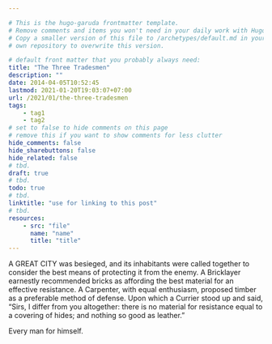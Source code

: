 ```yaml
---

# This is the hugo-garuda frontmatter template.
# Remove comments and items you won't need in your daily work with Hugo.
# Copy a smaller version of this file to /archetypes/default.md in your
# own repository to overwrite this version.

# default front matter that you probably always need:
title: "The Three Tradesmen"
description: ""
date: 2014-04-05T10:52:45
lastmod: 2021-01-20T19:03:07+07:00
url: /2021/01/the-three-tradesmen
tags:
    - tag1
    - tag2
# set to false to hide comments on this page
# remove this if you want to show comments for less clutter
hide_comments: false
hide_sharebuttons: false
hide_related: false
# tbd.
draft: true
# tbd.
todo: true
# tbd.
linktitle: "use for linking to this post"
# tbd.
resources:
    - src: "file"
      name: "name"
      title: "title"
---
```

A GREAT CITY was besieged, and its inhabitants were called together to consider the best means of protecting it from the enemy. A Bricklayer earnestly recommended bricks as affording the best material for an effective resistance. A Carpenter, with equal enthusiasm, proposed timber as a preferable method of defense. Upon which a Currier stood up and said, “Sirs, I differ from you altogether: there is no material for resistance equal to a covering of hides; and nothing so good as leather.”

Every man for himself.
